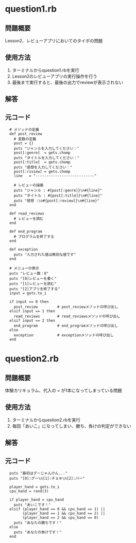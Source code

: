 # question1.rb

## 問題概要
Lesson2、レビューアプリにおいてのタイポの問題


## 使用方法
1. ターミナルからquestion1.rbを実行
2. Lesson2のレビューアプリの実行操作を行う
3. 最後まで実行すると、最後の出力でreviewが表示されない


## 解答



## 元コード

```
  # メソッドの定義
  def post_review
    # 変数の定義
    post = {}
    puts "ジャンルを入力してください："
    post[:genre]  = gets.chomp
    puts "タイトルを入力してください："
    post[:title]  = gets.chomp
    puts "感想を入力してください："
    post[:riview] = gets.chomp
    line   = "---------------------------"

    # レビューの描画
    puts "ジャンル : #{post[:genre]}\n#{line}"
    puts "タイトル : #{post[:title]}\n#{line}"
    puts "感想 :\n#{post[:review]}\n#{line}"
  end

  def read_reviews
    # レビューを読む
  end

  def end_program
    # プログラムを終了する
  end

  def exception
    puts "入力された値は無効な値です"
  end

  # メニューの表示
  puts "レビュー数：0"
  puts "[0]レビューを書く"
  puts "[1]レビューを読む"
  puts "[2]アプリを終了する"
  input = gets.to_i

  if input == 0 then
    post_review         # post_reviewメソッドの呼び出し
  elsif input == 1 then
    read_reviews        # read_reviewsメソッドの呼び出し
  elsif input == 2 then
    end_program         # end_programメソッドの呼び出し
  else
    exception           # exceptionメソッドの呼び出し
  end
```

# question2.rb

## 問題概要
体験カリキュラム、代入の = が1本になってしまっている問題


## 使用方法
1. ターミナルからquestion2.rbを実行
2. 毎回「あいこ」になってしまい、勝ち、負けの判定ができない


## 解答


## 元コード

```
  puts "最初はグーじゃんけん..."
  puts "[0]:グー\n[1]:チョキ\n[2]:パー"

  player_hand = gets.to_i
  cpu_hand = rand(3)

  if player_hand = cpu_hand
    puts "あいこです！"
  elsif (player_hand == 0 && cpu_hand == 1) ||
        (player_hand == 1 && cpu_hand == 2) ||
        (player_hand == 2 && cpu_hand == 0)
    puts "あなたの勝ちです！"
  else
    puts "あなたの負けです！"
  end
```
